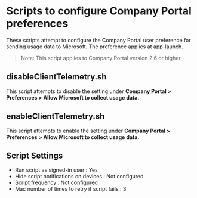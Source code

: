 # Scripts to configure Company Portal preferences

These scripts attempt to configure the Company Portal user preference for sending usage data to Microsoft. The preference applies at app-launch.

>Note:
>This script applies to Company Portal version 2.6 or higher.

## disableClientTelemetry.sh
This script attempts to disable the setting under **Company Portal > Preferences > Allow Microsoft to collect usage data.**

## enableClientTelemetry.sh
This script attempts to enable the setting under **Company Portal > Preferences > Allow Microsoft to collect usage data.**

## Script Settings

- Run script as signed-in user : Yes
- Hide script notifications on devices : Not configured
- Script frequency : Not configured
- Mac number of times to retry if script fails : 3